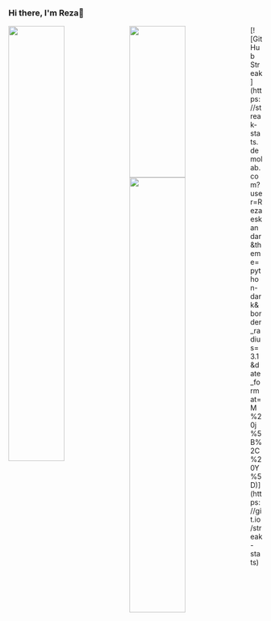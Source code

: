 ### Hi there, I'm Reza👋

<img align ="left" width = "47%" src ="https://github-readme-stats.vercel.app/api?username=Rezaeskandar&show_icons=true&theme=transparent"/>
<img align ="left" width = "47%" src ="https://github-readme-stats.vercel.app/api?username=Rezaeskandar&show_icons=true&hide=contribs,prs&cache_seconds=86400&theme=midnight-purple" height="300"/>
<img align ="left" width = "47%" src ="https://streak-stats.demolab.com?user=&theme=python-dark&border_radius=3.1&date_format=M%20j%5B%2C%20Y%5D)](https://git.io/streak-stats"/>
[![GitHub Streak](https://streak-stats.demolab.com?user=Rezaeskandar&theme=python-dark&border_radius=3.1&date_format=M%20j%5B%2C%20Y%5D)](https://git.io/streak-stats)
